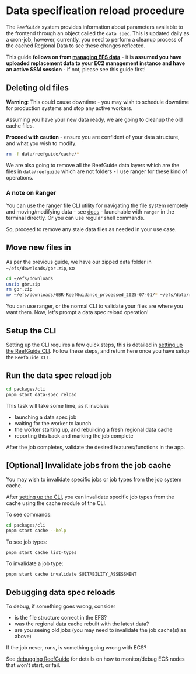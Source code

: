 # Data specification reload procedure

The `ReefGuide` system provides information about parameters available to the frontend through an object called the `data spec`. This is updated daily as a cron-job, however, currently, you need to perform a cleanup process of the cached Regional Data to see these changes reflected.

This guide **follows on from [managing EFS data](./managing-efs-data.md)** - it is **assumed you have uploaded replacement data to your EC2 management instance and have an active SSM session** - if not, please see this guide first!

## Deleting old files

**Warning**: This could cause downtime - you may wish to schedule downtime for production systems and stop any active workers.

Assuming you have your new data ready, we are going to cleanup the old cache files.

**Proceed with caution** - ensure you are confident of your data structure, and what you wish to modify.

```bash
rm -f data/reefguide/cache/*
```

We are also going to remove all the ReefGuide data layers which are the files in `data/reefguide` which are not folders - I use ranger for these kind of operations.

### A note on Ranger

You can use the ranger file CLI utility for navigating the file system remotely and moving/modifying data - see [docs](https://github.com/ranger/ranger/wiki/Official-User-Guide) - launchable with `ranger` in the terminal directly. Or you can use regular shell commands.

So, proceed to remove any stale data files as needed in your use case.

## Move new files in

As per the previous guide, we have our zipped data folder in `~/efs/downloads/gbr.zip`, so

```bash
cd ~/efs/downloads
unzip gbr.zip
rm gbr.zip
mv ~/efs/downloads/GBR-ReefGuidance_processed_2025-07-01/* ~/efs/data/reefguide/
```

You can use ranger, or the normal CLI to validate your files are where you want them. Now, let's prompt a data spec reload operation!

## Setup the CLI

Setting up the CLI requires a few quick steps, this is detailed in [setting up the ReefGuide CLI](./setting-up-reefguide-cli.md). Follow these steps, and return here once you have setup the `ReefGuide CLI`.

## Run the data spec reload job

```bash
cd packages/cli
pnpm start data-spec reload
```

This task will take some time, as it involves

- launching a data spec job
- waiting for the worker to launch
- the worker starting up, and rebuilding a fresh regional data cache
- reporting this back and marking the job complete

After the job completes, validate the desired features/functions in the app.

## [Optional] Invalidate jobs from the job cache

You may wish to invalidate specific jobs or job types from the job system cache.

After [setting up the CLI](./setting-up-reefguide-cli.md), you can invalidate specific job types from the cache using the cache module of the CLI.

To see commands:

```bash
cd packages/cli
pnpm start cache --help
```

To see job types:

```
pnpm start cache list-types
```

To invalidate a job type:

```
pnpm start cache invalidate SUITABILITY_ASSESSMENT
```

## Debugging data spec reloads

To debug, if something goes wrong, consider

- is the file structure correct in the EFS?
- was the regional data cache rebuilt with the latest data?
- are you seeing old jobs (you may need to invalidate the job cache(s) as above)

If the job never, runs, is something going wrong with ECS?

See [debugging ReefGuide](./debugging-reefguide#debugging-ecs-services-and-tasks) for details on how to monitor/debug ECS nodes that won't start, or fail.
